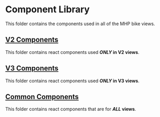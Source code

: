 # Component Library

This folder contains the components used in all of the MHP bike views.

## [V2 Components](./v2)

This folder contains react components used **_ONLY_ in V2 views**.

## [V3 Components](./v3)

This folder contains react components used **_ONLY_ in V3 views**.

## [Common Components](./common)

This folder contains react components that are for **_ALL_ views**.
